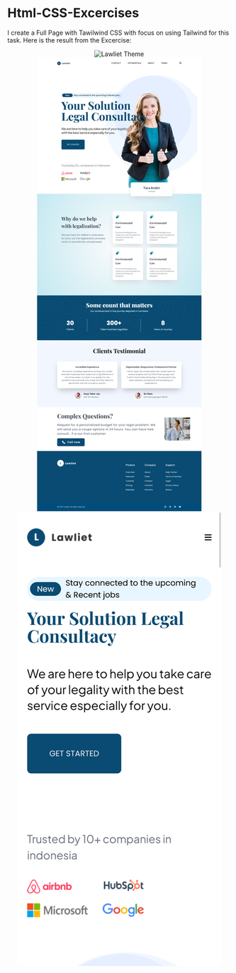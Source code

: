 # Html-CSS-Excercises
I create a Full Page with Tawilwind CSS with focus on using Tailwind for this task. Here is the result from the Excercise: 

<center><img src="https://github.com/kadoubleU/CHECK-these-PROJECTS/blob/main/01. Lawliet Landing Page/lawliet-showcase.jpg" alt="Lawliet Theme"></center>

<center><img src="https://github.com/kadoubleU/CHECK-these-PROJECTS/blob/main/01. Lawliet Landing Page/lawliet page.png" alt="Lawliet Theme"></center>

<center><img src="https://github.com/kadoubleU/CHECK-these-PROJECTS/blob/main/01. Lawliet Landing Page/mobile-lawliet.png" alt="Lawliet Theme"></center>

